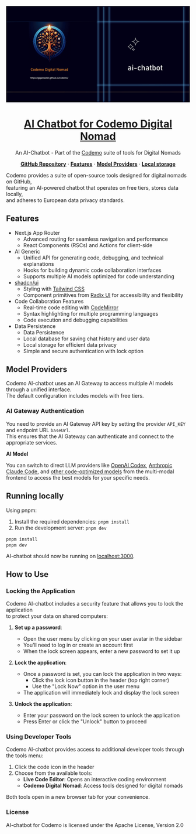 <a href="https://github.com/gigamaster/ai-chatbot">
  <img alt="AI Chatbot - Codemo Digital Nomad" src="app/(chat)/opengraph-image.png">
  <h1 align="center">AI Chatbot for Codemo Digital Nomad</h1>
</a>

<p align="center">
  An AI-Chatbot - Part of the <a href="https://github.com/gigamaster/codemo">Codemo</a> suite of tools for Digital Nomads
</p>

<p align="center">
  <a href="https://github.com/gigamaster/ai-chatbot"><strong>GitHub Repository</strong></a> ·
  <a href="#features"><strong>Features</strong></a> ·
  <a href="#model-providers"><strong>Model Providers</strong></a> ·
  <a href="#running-locally"><strong>Local storage</strong></a>
</p>

Codemo provides a suite of open-source tools designed for digital nomads on GitHub,   
featuring an AI-powered chatbot that operates on free tiers, stores data locally,  
and adheres to European data privacy standards.

## Features

- Next.js App Router
  - Advanced routing for seamless navigation and performance
  - React Components (RSCs) and Actions for client-side
- AI Generic
  - Unified API for generating code, debugging, and technical explanations
  - Hooks for building dynamic code collaboration interfaces
  - Supports multiple AI models optimized for code understanding
- [shadcn/ui](https://ui.shadcn.com)
  - Styling with [Tailwind CSS](https://tailwindcss.com)
  - Component primitives from [Radix UI](https://radix-ui.com) for accessibility and flexibility
- Code Collaboration Features
  - Real-time code editing with [CodeMirror](https://codemirror.net/)
  - Syntax highlighting for multiple programming languages
  - Code execution and debugging capabilities
- Data Persistence
  - Data Persistence
  - Local database for saving chat history and user data
  - Local storage for efficient data privacy
  - Simple and secure authentication with lock option

## Model Providers

Codemo AI-chatbot uses an AI Gateway to access multiple AI models through a unified interface.  
The default configuration includes models with free tiers.

### AI Gateway Authentication

You need to provide an AI Gateway API key by setting the provider `API_KEY` and endpoint URL `baseUrl`.  
This ensures that the AI Gateway can authenticate and connect to the appropriate services.

**AI Model**  

You can switch to direct LLM providers like [OpenAI Codex](https://openai.com/blog/openai-codex), [Anthropic Claude Code](https://anthropic.com), and [other code-optimized models](https://ai-sdk.dev/providers/ai-sdk-providers) from the multi-modal frontend to access the best models for your specific needs.

## Running locally

Using pnpm:

1. Install the required dependencies: `pnpm install`
2. Run the development server: `pnpm dev`

```
pnpm install
pnpm dev
```

AI-chatbot should now be running on [localhost:3000](http://localhost:3000).

## How to Use

### Locking the Application

Codemo AI-chatbot includes a security feature that allows you to lock the application  
to protect your data on shared computers:

1. **Set up a password**:
   - Open the user menu by clicking on your user avatar in the sidebar
   - You'll need to log in or create an account first
   - When the lock screen appears, enter a new password to set it up

2. **Lock the application**:
   - Once a password is set, you can lock the application in two ways:
     - Click the lock icon button in the header (top right corner)
     - Use the "Lock Now" option in the user menu
   - The application will immediately lock and display the lock screen

3. **Unlock the application**:
   - Enter your password on the lock screen to unlock the application
   - Press Enter or click the "Unlock" button to proceed

### Using Developer Tools

Codemo AI-chatbot provides access to additional developer tools through the tools menu:

1. Click the code icon in the header
2. Choose from the available tools:
   - **Live Code Editor**: Opens an interactive coding environment
   - **Codemo Digital Nomad**: Access tools designed for digital nomads

Both tools open in a new browser tab for your convenience.

### License

AI-chatbot for Codemo is licensed under the Apache License, Version 2.0
